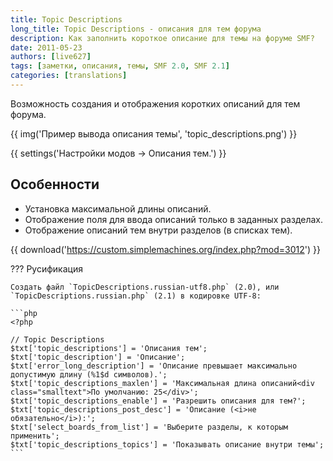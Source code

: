 ```yaml
---
title: Topic Descriptions
long_title: Topic Descriptions - описания для тем форума
description: Как заполнить короткое описание для темы на форуме SMF?
date: 2011-05-23
authors: [live627]
tags: [заметки, описания, темы, SMF 2.0, SMF 2.1]
categories: [translations]
---
```


Возможность создания и отображения коротких описаний для тем форума.

<!-- more -->

{{ img('Пример вывода описания темы', 'topic_descriptions.png') }}

{{ settings('Настройки модов → Описания тем.') }}

## Особенности

* Установка максимальной длины описаний.
* Отображение поля для ввода описаний только в заданных разделах.
* Отображение описаний тем внутри разделов (в списках тем).

{{ download('https://custom.simplemachines.org/index.php?mod=3012') }}

??? Русификация

    Создать файл `TopicDescriptions.russian-utf8.php` (2.0), или `TopicDescriptions.russian.php` (2.1) в кодировке UTF-8:

    ```php
    <?php

    // Topic Descriptions
    $txt['topic_descriptions'] = 'Описания тем';
    $txt['topic_description'] = 'Описание';
    $txt['error_long_description'] = 'Описание превышает максимально допустимую длину (%1$d символов).';
    $txt['topic_descriptions_maxlen'] = 'Максимальная длина описаний<div class="smalltext">По умолчанию: 25</div>';
    $txt['topic_descriptions_enable'] = 'Разрешить описания для тем?';
    $txt['topic_descriptions_post_desc'] = 'Описание (<i>не обязательно</i>):';
    $txt['select_boards_from_list'] = 'Выберите разделы, к которым применить';
    $txt['topic_descriptions_topics'] = 'Показывать описание внутри темы';
    ```
